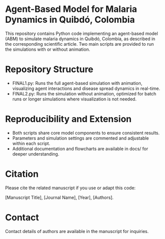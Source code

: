 # Agent-Based Model for Malaria Dynamics in Quibdó, Colombia
This repository contains Python code implementing an agent-based model (ABM) to simulate malaria dynamics in Quibdó, Colombia, as described in the corresponding scientific article. Two main scripts are provided to run the simulations with or without animation.

# Repository Structure
- FINAL1.py: Runs the full agent-based simulation with animation, visualizing agent interactions and disease spread dynamics in real-time.
- FINAL2.py: Runs the simulation without animation, optimized for batch runs or longer simulations where visualization is not needed.

# Reproducibility and Extension
- Both scripts share core model components to ensure consistent results.
- Parameters and simulation settings are commented and adjustable within each script.
- Additional documentation and flowcharts are available in docs/ for deeper understanding.

# Citation
Please cite the related manuscript if you use or adapt this code:

[Manuscript Title], [Journal Name], [Year], [Authors].

# Contact
Contact details of authors are available in the manuscript for inquiries.
